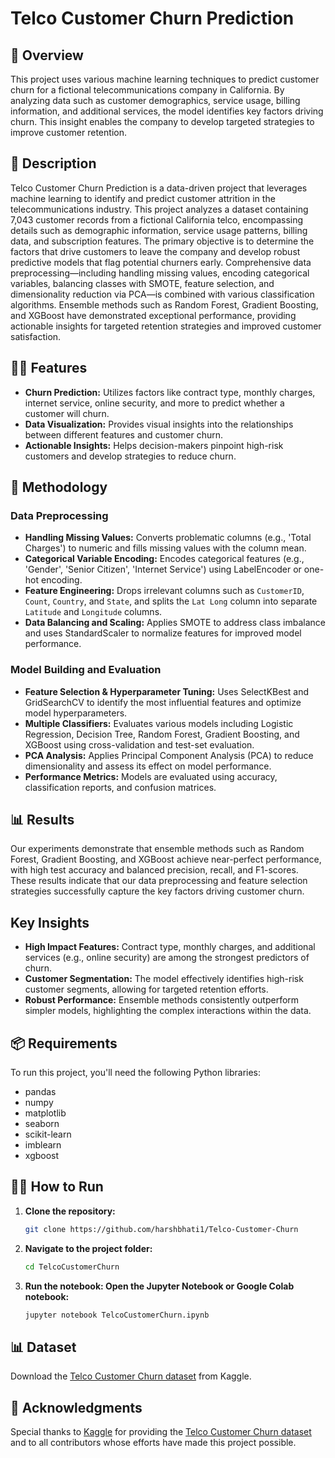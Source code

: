 # Telco Customer Churn Prediction

## 🚀 Overview
This project uses various machine learning techniques to predict customer churn for a fictional telecommunications company in California. By analyzing data such as customer demographics, service usage, billing information, and additional services, the model identifies key factors driving churn. This insight enables the company to develop targeted strategies to improve customer retention.

## 📖 Description
Telco Customer Churn Prediction is a data-driven project that leverages machine learning to identify and predict customer attrition in the telecommunications industry. This project analyzes a dataset containing 7,043 customer records from a fictional California telco, encompassing details such as demographic information, service usage patterns, billing data, and subscription features. The primary objective is to determine the factors that drive customers to leave the company and develop robust predictive models that flag potential churners early. Comprehensive data preprocessing—including handling missing values, encoding categorical variables, balancing classes with SMOTE, feature selection, and dimensionality reduction via PCA—is combined with various classification algorithms. Ensemble methods such as Random Forest, Gradient Boosting, and XGBoost have demonstrated exceptional performance, providing actionable insights for targeted retention strategies and improved customer satisfaction.

## 🧑‍💻 Features
- **Churn Prediction:** Utilizes factors like contract type, monthly charges, internet service, online security, and more to predict whether a customer will churn.
- **Data Visualization:** Provides visual insights into the relationships between different features and customer churn.
- **Actionable Insights:** Helps decision-makers pinpoint high-risk customers and develop strategies to reduce churn.

## 🔬 Methodology

### Data Preprocessing
- **Handling Missing Values:** Converts problematic columns (e.g., 'Total Charges') to numeric and fills missing values with the column mean.
- **Categorical Variable Encoding:** Encodes categorical features (e.g., 'Gender', 'Senior Citizen', 'Internet Service') using LabelEncoder or one-hot encoding.
- **Feature Engineering:** Drops irrelevant columns such as `CustomerID`, `Count`, `Country`, and `State`, and splits the `Lat Long` column into separate `Latitude` and `Longitude` columns.
- **Data Balancing and Scaling:** Applies SMOTE to address class imbalance and uses StandardScaler to normalize features for improved model performance.

### Model Building and Evaluation
- **Feature Selection & Hyperparameter Tuning:** Uses SelectKBest and GridSearchCV to identify the most influential features and optimize model hyperparameters.
- **Multiple Classifiers:** Evaluates various models including Logistic Regression, Decision Tree, Random Forest, Gradient Boosting, and XGBoost using cross-validation and test-set evaluation.
- **PCA Analysis:** Applies Principal Component Analysis (PCA) to reduce dimensionality and assess its effect on model performance.
- **Performance Metrics:** Models are evaluated using accuracy, classification reports, and confusion matrices.

## 📊 Results
Our experiments demonstrate that ensemble methods such as Random Forest, Gradient Boosting, and XGBoost achieve near-perfect performance, with high test accuracy and balanced precision, recall, and F1-scores. These results indicate that our data preprocessing and feature selection strategies successfully capture the key factors driving customer churn.

## Key Insights
- **High Impact Features:** Contract type, monthly charges, and additional services (e.g., online security) are among the strongest predictors of churn.
- **Customer Segmentation:** The model effectively identifies high-risk customer segments, allowing for targeted retention efforts.
- **Robust Performance:** Ensemble methods consistently outperform simpler models, highlighting the complex interactions within the data.

## 📦 Requirements
To run this project, you'll need the following Python libraries:
- pandas
- numpy
- matplotlib
- seaborn
- scikit-learn
- imblearn
- xgboost

## 🏃‍♀️ How to Run
1. **Clone the repository:**
   ```bash
   git clone https://github.com/harshbhati1/Telco-Customer-Churn
2. **Navigate to the project folder:**
   ```bash
   cd TelcoCustomerChurn
3. **Run the notebook: Open the Jupyter Notebook or Google Colab notebook:**
   ```bash
   jupyter notebook TelcoCustomerChurn.ipynb
## 📊 Dataset
Download the [Telco Customer Churn dataset](https://www.kaggle.com/blastchar/telco-customer-churn) from Kaggle.  

## 🙌 Acknowledgments
Special thanks to [Kaggle](https://www.kaggle.com) for providing the [Telco Customer Churn dataset](https://www.kaggle.com/blastchar/telco-customer-churn) and to all contributors whose efforts have made this project possible.
